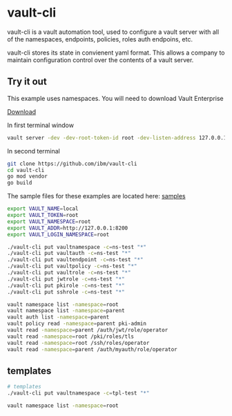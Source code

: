# vault-cli

vault-cli is a vault automation tool, used to configure a vault server
with all of the namespaces, endpoints, policies, roles auth endpoins, etc.

vault-cli stores its state in convienent yaml format.  This allows a company to
maintain configuration control over the contents of a vault server.

## Try it out

This example uses namespaces. You will need to download Vault Enterprise

[Download](https://releases.hashicorp.com/vault/1.6.3+ent/)

In first terminal window

```bash
vault server -dev -dev-root-token-id root -dev-listen-address 127.0.0.1:8200
```

In second terminal

```bash
git clone https://github.com/ibm/vault-cli
cd vault-cli
go mod vendor
go build
```

The sample files for these examples are located here: [samples](hack/sample)

```bash
export VAULT_NAME=local
export VAULT_TOKEN=root
export VAULT_NAMESPACE=root
export VAULT_ADDR=http://127.0.0.1:8200
export VAULT_LOGIN_NAMESPACE=root

./vault-cli put vaultnamespace -c=ns-test "*"
./vault-cli put vaultauth -c=ns-test "*"
./vault-cli put vaultendpoint -c=ns-test "*"
./vault-cli put vaultpolicy -c=ns-test "*"
./vault-cli put vaultrole -c=ns-test "*"
./vault-cli put jwtrole -c=ns-test "*"
./vault-cli put pkirole -c=ns-test "*"
./vault-cli put sshrole -c=ns-test "*"

vault namespace list -namespace=root
vault namespace list -namespace=parent
vault auth list -namespace=parent
vault policy read -namespace=parent pki-admin
vault read -namespace=parent /auth/jwt/role/operator
vault read -namespace=root /pki/roles/tls
vault read -namespace=root /ssh/roles/operator
vault read -namespace=parent /auth/myauth/role/operator
```

## templates

```bash
# templates
./vault-cli put vaultnamespace -c=tpl-test "*"

vault namespace list -namespace=root

```
